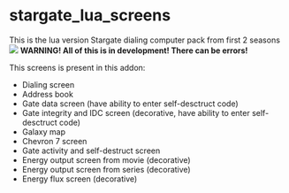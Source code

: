 stargate_lua_screens
========================

This is the lua version Stargate dialing computer pack from first 2 seasons
![](http://i.imgur.com/uFgKZMW.png)
**WARNING! All of this is in development! There can be errors!**

This screens is present in this addon:
* Dialing screen
* Address book
* Gate data screen (have ability to enter self-desctruct code)
* Gate integrity and IDC screen (decorative, have ability to enter self-desctruct code)
* Galaxy map
* Chevron 7 screen
* Gate activity and self-destruct screen
* Energy output screen from movie (decorative)
* Energy output screen from series (decorative)
* Energy flux screen (decorative)

